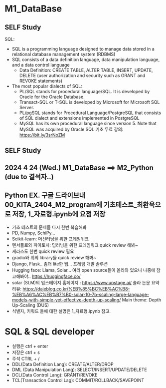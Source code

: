 # M1_DataBase
## SELF Study
SQL: 
- SQL is a programming language designed to manage data stored in a relational database management system (RDBMS)
- SQL consists of a data definition language, data manipulation language, and a data control language
  * Data Definition: CREATE TABLE,  ALTER TABLE, INSERT, UPDATE, DELETE (user authorization and security such as GRANT and REVOKE statements)
- The most popular dialects of SQL:
  * PL/SQL stands for procedural language/SQL. It is developed by Oracle for the Oracle Database.
  * Transact-SQL or T-SQL is developed by Microsoft for Microsoft SQL Server.
  * PL/pgSQL stands for Procedural Language/PostgreSQL that consists of SQL dialect and extensions implemented in PostgreSQL
  * MySQL has its own procedural language since version 5. Note that MySQL was acquired by Oracle
SQL 기초 무료 강의: https://bit.ly/3srNoZM
## SELF Study

## 2024 4 24 (Wed.) M1_DataBase ==> M2_Python (due to 결석자..)
## Python EX. 구글 드라이브내 00_KITA_2404_M2_program에 기초테스트_최환욱으로 저장, 1_자료형.ipynb에 요점 저장
  - 기초 테스트의 문제들 다시 한번 복습해봐
  - PD, Numpy, SchiPy...
  - Scikit-learn: 머신러닝을 위한 프레임워크
  - 텐서플로와 파이토치: 딥러닝을 위한 프레임워크 quick review 해봐~
  - 케라스도 한번 quick review 필요
  - gradio와 위의 library들 quick review 해봐~
  - Django, Flask.. 좀더 lite한 웹... 프레임 개발 솔루션
  - Hugging face: Llama, Solar... 여러 open source들이 올라와 있으니 나중에 참고해봐야..
     https://huggingface.co/
  - solar (SLM)의 업스테이지 홈페이지 : https://www.upstage.ai/
     솔라 논문 요약 리뷰: https://dajeblog.co.kr/%EB%85%BC%EB%AC%B8-%EB%A6%AC%EB%B7%B0-solar-10-7b-scaling-large-language-models-with-simple-yet-effective-depth-up-scaling/
    Main theme: Depth Up-Scaling (DUS)
  - 식별자, 키워드 들에 대한 설명은 1_자료형.ipynb 참고.

# SQL & SQL developer
- 실행은 ctrl + enter
- 저장은 ctrl + s
- 주석 CTRL + /
- DDL(Data Definition Lang): CREATE/ALTER/DROP
- DML (Data Manipulation Lang): SELECT/INSERT/UPDATE/DELETE
- DCL(Data Control Lang): GRANT/REVOKE
- TCL(Transaction Control Lag): COMMIT/ROLLBACK/SAVEPOINT

